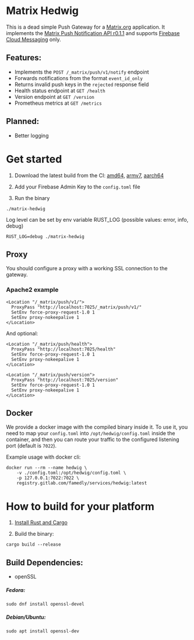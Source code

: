 # Matrix Hedwig
This is a dead simple Push Gateway for a [Matrix.org](https://matrix.org) application. It implements the [Matrix Push Notification API r0.1.1](https://matrix.org/docs/spec/push_gateway/r0.1.1) and supports [Firebase Cloud Messaging](https://firebase.google.com/docs/cloud-messaging/) only.

## Features:
- Implements the `POST /_matrix/push/v1/notify` endpoint
- Forwards notifications from the format `event_id_only`
- Returns invalid push keys in the `rejected` response field
- Health status endpoint at `GET /health`
- Version endpoint at `GET /version`
- Prometheus metrics at `GET /metrics`

## Planned:
- Better logging

# Get started
1. Download the latest build from the CI: [amd64](https://gitlab.com/famedly/services/famedly-push-gateway-ng/-/jobs/artifacts/main/browse?job=cargo-build-amd64), [armv7](https://gitlab.com/famedly/services/famedly-push-gateway-ng/-/jobs/artifacts/main/browse?job=cargo-build-armv7), [aarch64](https://gitlab.com/famedly/services/famedly-push-gateway-ng/-/jobs/artifacts/main/browse?job=cargo-build-aarch64)

2. Add your Firebase Admin Key to the `config.toml` file

3. Run the binary
```
./matrix-hedwig
```

Log level can be set by env variable RUST_LOG (possible values: error, info, debug)

```
RUST_LOG=debug ./matrix-hedwig
```

## Proxy

You should configure a proxy with a working SSL connection to the gateway.

### Apache2 example

```
<Location "/_matrix/push/v1/">
  ProxyPass "http://localhost:7025/_matrix/push/v1/"
  SetEnv force-proxy-request-1.0 1
  SetEnv proxy-nokeepalive 1
</Location>
```

And optional:

```
<Location "/_matrix/push/health">
  ProxyPass "http://localhost:7025/health"
  SetEnv force-proxy-request-1.0 1
  SetEnv proxy-nokeepalive 1
</Location>

<Location "/_matrix/push/version">
  ProxyPass "http://localhost:7025/version"
  SetEnv force-proxy-request-1.0 1
  SetEnv proxy-nokeepalive 1
</Location>
```

## Docker

We provide a docker image with the compiled binary inside it. To use it, you need to map your
`config.toml` into `/opt/hedwig/config.toml` inside the container, and then you can route your
traffic to the configured listening port (default is `7022`).

Example usage with docker cli:

```
docker run --rm --name hedwig \
    -v ./config.toml:/opt/hedwig/config.toml \
    -p 127.0.0.1:7022:7022 \
    registry.gitlab.com/famedly/services/hedwig:latest
```

# How to build for your platform

1. [Install Rust and Cargo](https://doc.rust-lang.org/cargo/getting-started/installation.html)

2. Build the binary:
```
cargo build --release
```

## Build Dependencies:
- openSSL

##### Fedora:
```
sudo dnf install openssl-devel
```

##### Debian/Ubuntu:
```
sudo apt install openssl-dev
```

